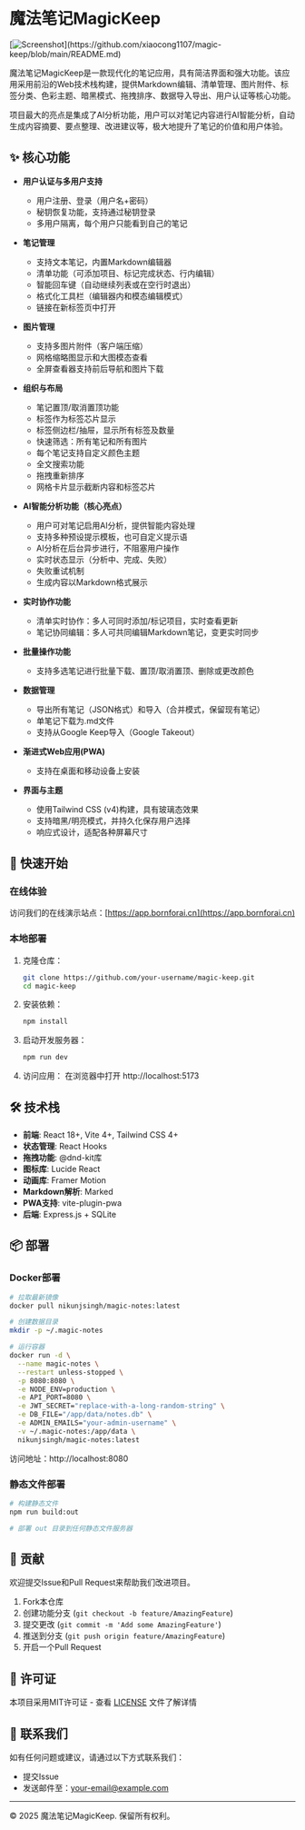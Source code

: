 # 魔法笔记MagicKeep

[![Screenshot]([https://img.bornforai.cn/articlePicture/2025/magickeep/maigckeep1.jpg](https://img.bornforai.cn/articlePicture/2025/magickeep/maigckeep1.jpg))](https://github.com/xiaocong1107/magic-keep/blob/main/README.md)

魔法笔记MagicKeep是一款现代化的笔记应用，具有简洁界面和强大功能。该应用采用前沿的Web技术栈构建，提供Markdown编辑、清单管理、图片附件、标签分类、色彩主题、暗黑模式、拖拽排序、数据导入导出、用户认证等核心功能。

项目最大的亮点是集成了AI分析功能，用户可以对笔记内容进行AI智能分析，自动生成内容摘要、要点整理、改进建议等，极大地提升了笔记的价值和用户体验。

## ✨ 核心功能

- **用户认证与多用户支持**
  - 用户注册、登录（用户名+密码）
  - 秘钥恢复功能，支持通过秘钥登录
  - 多用户隔离，每个用户只能看到自己的笔记

- **笔记管理**
  - 支持文本笔记，内置Markdown编辑器
  - 清单功能（可添加项目、标记完成状态、行内编辑）
  - 智能回车键（自动继续列表或在空行时退出）
  - 格式化工具栏（编辑器内和模态编辑模式）
  - 链接在新标签页中打开

- **图片管理**
  - 支持多图片附件（客户端压缩）
  - 网格缩略图显示和大图模态查看
  - 全屏查看器支持前后导航和图片下载

- **组织与布局**
  - 笔记置顶/取消置顶功能
  - 标签作为标签芯片显示
  - 标签侧边栏/抽屉，显示所有标签及数量
  - 快速筛选：所有笔记和所有图片
  - 每个笔记支持自定义颜色主题
  - 全文搜索功能
  - 拖拽重新排序
  - 网格卡片显示截断内容和标签芯片

- **AI智能分析功能（核心亮点）**
  - 用户可对笔记启用AI分析，提供智能内容处理
  - 支持多种预设提示模板，也可自定义提示语
  - AI分析在后台异步进行，不阻塞用户操作
  - 实时状态显示（分析中、完成、失败）
  - 失败重试机制
  - 生成内容以Markdown格式展示

- **实时协作功能**
  - 清单实时协作：多人可同时添加/标记项目，实时查看更新
  - 笔记协同编辑：多人可共同编辑Markdown笔记，变更实时同步

- **批量操作功能**
  - 支持多选笔记进行批量下载、置顶/取消置顶、删除或更改颜色

- **数据管理**
  - 导出所有笔记（JSON格式）和导入（合并模式，保留现有笔记）
  - 单笔记下载为.md文件
  - 支持从Google Keep导入（Google Takeout）

- **渐进式Web应用(PWA)**
  - 支持在桌面和移动设备上安装

- **界面与主题**
  - 使用Tailwind CSS (v4)构建，具有玻璃态效果
  - 支持暗黑/明亮模式，并持久化保存用户选择
  - 响应式设计，适配各种屏幕尺寸

## 🚀 快速开始

### 在线体验

访问我们的在线演示站点：[https://app.bornforai.cn](https://app.bornforai.cn)

### 本地部署

1. 克隆仓库：
   ```bash
   git clone https://github.com/your-username/magic-keep.git
   cd magic-keep
   ```

2. 安装依赖：
   ```bash
   npm install
   ```

3. 启动开发服务器：
   ```bash
   npm run dev
   ```

4. 访问应用：
   在浏览器中打开 http://localhost:5173

## 🛠 技术栈

- **前端**: React 18+, Vite 4+, Tailwind CSS 4+
- **状态管理**: React Hooks
- **拖拽功能**: @dnd-kit库
- **图标库**: Lucide React
- **动画库**: Framer Motion
- **Markdown解析**: Marked
- **PWA支持**: vite-plugin-pwa
- **后端**: Express.js + SQLite

## 📦 部署

### Docker部署

```bash
# 拉取最新镜像
docker pull nikunjsingh/magic-notes:latest

# 创建数据目录
mkdir -p ~/.magic-notes

# 运行容器
docker run -d \
  --name magic-notes \
  --restart unless-stopped \
  -p 8080:8080 \
  -e NODE_ENV=production \
  -e API_PORT=8080 \
  -e JWT_SECRET="replace-with-a-long-random-string" \
  -e DB_FILE="/app/data/notes.db" \
  -e ADMIN_EMAILS="your-admin-username" \
  -v ~/.magic-notes:/app/data \
  nikunjsingh/magic-notes:latest
```

访问地址：http://localhost:8080

### 静态文件部署

```bash
# 构建静态文件
npm run build:out

# 部署 out 目录到任何静态文件服务器
```

## 🤝 贡献

欢迎提交Issue和Pull Request来帮助我们改进项目。

1. Fork本仓库
2. 创建功能分支 (`git checkout -b feature/AmazingFeature`)
3. 提交更改 (`git commit -m 'Add some AmazingFeature'`)
4. 推送到分支 (`git push origin feature/AmazingFeature`)
5. 开启一个Pull Request

## 📄 许可证

本项目采用MIT许可证 - 查看 [LICENSE](LICENSE) 文件了解详情

## 📧 联系我们

如有任何问题或建议，请通过以下方式联系我们：

- 提交Issue
- 发送邮件至：[your-email@example.com](mailto:your-email@example.com)

---

© 2025 魔法笔记MagicKeep. 保留所有权利。

